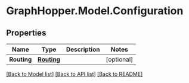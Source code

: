 # GraphHopper.Model.Configuration
## Properties

Name | Type | Description | Notes
------------ | ------------- | ------------- | -------------
**Routing** | [**Routing**](Routing.md) |  | [optional] 

[[Back to Model list]](../README.md#documentation-for-models) [[Back to API list]](../README.md#documentation-for-api-endpoints) [[Back to README]](../README.md)

